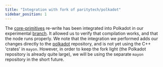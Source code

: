 ```yaml
---
title: "Integration with fork of paritytech/polkadot"
sidebar_position: 1
---
```

The [core-primitives](../poc/core_primitives_rewrite.md) re-write has been 
integrated into Polkadot in our 
experimental [branch](https://github.com/Zondax/Polkadot/tree/poc_hybrid). 
It allowed us to verify that compilation works, and that the node runs properly. 
We note that the integration we performed adds our changes directly to the 
[polkadot](https://github.com/Zondax/Polkadot/tree/poc_hybrid) 
repository, and is not yet using the C++ 'crates' in `mayon`. However, in 
order to keep the fork light (the Polkadot repository is already quite large), 
we will be using the separate `mayon` repository in the short future.